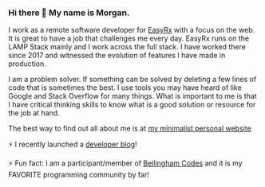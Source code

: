### Hi there 👋 My name is Morgan.

I work as a remote software developer for [EasyRx](https://easyrxcloud.com) with a focus on the web. It is great to have a job that challenges me every day. EasyRx runs on the LAMP Stack mainly and I work across the full stack. I have worked there since 2017 and witnessed the evolution of features I have made in production. 
 
I am a problem solver. If something can be solved by deleting a few lines of code that is sometimes the best. I use tools you may have heard of like Google and Stack Overflow for many things. What is important to me is that I have critical thinking skills to know what is a good solution or resource for the job at hand.

The best way to find out all about me is at [my minimalist personal website](https://morganwebdev.com) 

⚡ I recently launched a [developer blog](https://morganwebdev.org)!

⚡ Fun fact: I am a participant/member of [Bellingham Codes](https://bellingham.codes) and it is my FAVORITE programming community by far!
